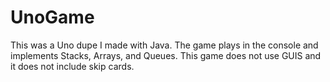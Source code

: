 # UnoGame

This was a Uno dupe I made with Java. The game plays in the console and implements Stacks, Arrays, and Queues. This game does not use GUIS and it does not include skip cards.
